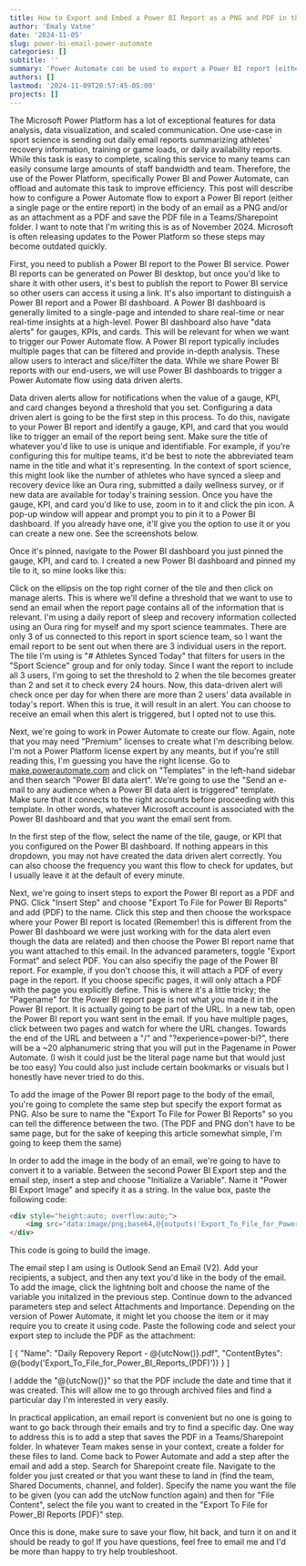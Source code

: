 ```yaml
---
title: How to Export and Embed a Power BI Report as a PNG and PDF in the Body of an Email
author: 'Emaly Vatne'
date: '2024-11-05'
slug: power-bi-email-power-automate
categories: []
subtitle: ''
summary: 'Power Automate can be used to export a Power BI report (either a single page or the entire report) in the body of an email as a PNG and/or as an attachment as a PDF. This brief article will outline how to do this. However, it is important to note that some of the features described below may required paid licenses of Power BI and/or Power Automate.'
authors: []
lastmod: '2024-11-09T20:57:45-05:00'
projects: []
---
```


The Microsoft Power Platform has a lot of exceptional features for data analysis, data visualization, and scaled communication. One use-case in sport science is sending out daily email reports summarizing athletes' recovery information, training or game loads, or daily availability reports. While this task is easy to complete, scaling this service to many teams can easily consume large amounts of staff bandwidth and team. Therefore, the use of the Power Platform, specifically Power BI and Power Automate, can offload and automate this task to improve efficiency. This post will describe how to configure a Power Automate flow to export a Power BI report (either a single page or the entire report) in the body of an email as a PNG and/or as an attachment as a PDF and save the PDF file in a Teams/Sharepoint folder. I want to note that I'm writing this is as of November 2024. Microsoft is often releasing updates to the Power Platform so these steps may become outdated quickly.

First, you need to publish a Power BI report to the Power BI service. Power BI reports can be generated on Power BI desktop, but once you'd like to share it with other users, it's best to publish the report to Power BI service so other users can access it using a link. It's also important to distinguish a Power BI report and a Power BI dashboard. A Power BI dashboard is generally limited to a single-page and intended to share real-time or near real-time insights at a high-level. Power BI dashboard also have "data alerts" for gauges, KPIs, and cards. This will be relevant for when we want to trigger our Power Automate flow. A Power BI report typically includes multiple pages that can be filtered and provide in-depth analysis. These allow users to interact and slice/filter the data. While we share Power BI reports with our end-users, we will use Power BI dashboards to trigger a Power Automate flow using data driven alerts.

Data driven alerts allow for notifications when the value of a gauge, KPI, and card changes beyond a threshold that you set. Configuring a data driven alert is going to be the first step in this process. To do this, navigate to your Power BI report and identify a gauge, KPI, and card that you would like to trigger an email of the report being sent. Make sure the title of whatever you'd like to use is unique and identifiable. For example, if you're configuring this for multipe teams, it'd be best to note the abbreviated team name in the title and what it's representing. In the context of sport science, this might look like the number of athletes who have synced a sleep and recovery device like an Oura ring, submitted a daily wellness survey, or if new data are available for today's training session. Once you have the gauge, KPI, and card you'd like to use, zoom in to it and click the pin icon. A pop-up window will appear and prompt you to pin it to a Power BI dashboard. If you already have one, it'll give you the option to use it or you can create a new one. See the screenshots below.





Once it's pinned, navigate to the Power BI dashboard you just pinned the gauge, KPI, and card to. I created a new Power BI dashboard and pinned my tile to it, so mine looks like this:





Click on the ellipsis on the top right corner of the tile and then click on manage alerts. This is where we'll define a threshold that we want to use to send an email when the report page contains all of the information that is relevant. I'm using a daily report of sleep and recovery information collected using an Oura ring for myself and my sport science teammates. There are only 3 of us connected to this report in sport science team, so I want the email report to be sent out when there are 3 individual users in the report. The tile I'm using is "# Athletes Synced Today" that filters for users in the "Sport Science" group and for only today. Since I want the report to include all 3 users, I'm going to set the threshold to 2 when the tile becomes greater than 2 and set it to check every 24 hours. Now, this data-driven alert will check once per day for when there are more than 2 users' data available in today's report. When this is true, it will result in an alert. You can choose to receive an email when this alert is triggered, but I opted not to use this.





Next, we're going to work in Power Automate to create our flow. Again, note that you may need "Premium" licenses to create what I'm describing below. I'm not a Power Platform license expert by any meants, but if you're still reading this, I'm guessing you have the right license. Go to [make.powerautomate.com](https://make.powerautomate.com) and click on "Templates" in the left-hand sidebar and then search "Power BI data alert". We're going to use the "Send an e-mail to any audience when a Power BI data alert is triggered" template. Make sure that it connects to the right accounts before proceeding with this template. In other words, whatever Microsoft account is associated with the Power BI dashboard and that you want the email sent from.

In the first step of the flow, select the name of the tile, gauge, or KPI that you configured on the Power BI dashboard. If nothing appears in this dropdown, you may not have created the data driven alert correctly. You can also choose the frequency you want this flow to check for updates, but I usually leave it at the default of every minute.





Next, we're going to insert steps to export the Power BI report as a PDF and PNG. Click "Insert Step" and choose "Export To File for Power BI Reports" and add (PDF) to the name. Click this step and then choose the workspace where your Power BI report is located (Remember! this is different from the Power BI dashboard we were just working with for the data alert even though the data are related) and then choose the Power BI report name that you want attached to this email. In the advanced parameters, toggle "Export Format" and select PDF. You can also specifiy the page of the Power BI report. For example, if you don't choose this, it will attach a PDF of every page in the report. If you choose specific pages, it will only attach a PDF with the page you explicitly define. This is where it's a little tricky; the "Pagename" for the Power BI report page is not what you made it in the Power BI report. It is actually going to be part of the URL. In a new tab, open the Power BI report you want sent in the email. If you have multiple pages, click between two pages and watch for where the URL changes. Towards the end of the URL and between a "/" and "?experience=power-bi?", there will be a ~20 alphanumeric string that you will put in the Pagename in Power Automate. (I wish it could just be the literal page name but that would just be too easy) You could also just include certain bookmarks or visuals but I honestly have never tried to do this.

To add the image of the Power BI report page to the body of the email, you're going to complete the same step but specify the export format as PNG. Also be sure to name the "Export To File for Power BI Reports" so you can tell the difference between the two. (The PDF and PNG don't have to be same page, but for the sake of keeping this article somewhat simple, I'm going to keep them the same)

In order to add the image in the body of an email, we're going to have to convert it to a variable. Between the second Power BI Export step and the email step, insert a step and choose "Initialize a Variable". Name it "Power BI Export Image" and specify it as a string. In the value box, paste the following code:

```html
<div style="height:auto; overflow:auto;">
    <img src="data:image/png;base64,@{outputs('Export_To_File_for_Power_BI_Reports')?['body']?['$content']}" style="width:auto; max-width:100%;" alt="Power BI Export" />
</div>
```

This code is going to build the image. 

The email step I am using is Outlook Send an Email (V2). Add your recipients, a subject, and then any text you'd like in the body of the email. To add the image, click the lightning bolt and choose the name of the variable you initalized in the previous step. Continue down to the advanced parameters step and select Attachments and Importance. Depending on the version of Power Automate, it might let you choose the item or it may require you to create it using code. Paste the following code and select your export step to include the PDF as the attachment:

[
  {
    "Name": "Daily Repovery Report - @{utcNow()}.pdf",
    "ContentBytes": @{body('Export_To_File_for_Power_BI_Reports_(PDF)')}
  }
]

I addde the "@{utcNow()}" so that the PDF include the date and time that it was created. This will allow me to go through archived files and find a particular day I'm interested in very easily. 

In practical application, an email report is convenient but no one is going to want to go back through their emails and try to find a specific day. One way to address this is to add a step that saves the PDF in a Teams/Sharepoint folder. In whatever Team makes sense in your context, create a folder for these files to land. Come back to Power Automate and add a step after the email and add a step. Search for Sharepoint create file. Navigate to the folder you just created or that you want these to land in (find the team, Shared Documents, channel, and folder). Specify the name you want the file to be given (you can add the utcNow function again) and then for "File Content", select the file you want to created in the "Export To File for Power_BI Reports (PDF)" step.

Once this is done, make sure to save your flow, hit back, and turn it on and it should be ready to go! If you have questions, feel free to email me and I'd be more than happy to try help troubleshoot.